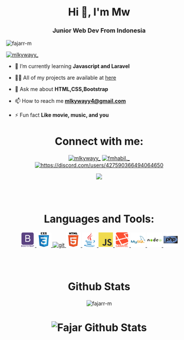 <h1 align="center">Hi 👋, I'm Mw</h1>
<h3 align="center">Junior Web Dev From Indonesia</h3>

<p align="left"> <img src="https://komarev.com/ghpvc/?username=fajarr-m&label=Profile%20views&color=brightgreen&style=flat-square" alt="fajarr-m" /> </p>

<p align="left"> <a href="https://twitter.com/mlkywayy_" target="blank"><img src="https://img.shields.io/twitter/follow/mlkywayy_?logo=twitter&style=for-the-badge" alt="mlkywayy_" /></a> </p>

- 🌱 I’m currently learning **Javascript and Laravel**

- 👨‍💻 All of my projects are available at [here](https://mlkywayy.github.io/)

- 💬 Ask me about **HTML,CSS,Bootstrap**

- 📫 How to reach me **mlkywayy4@gmail.com**

- ⚡ Fun fact **Like movie, music, and you**

<h1 align="center"><strong>Connect with me:</strong></h1>
<p align="center">
<a href="https://twitter.com/mlkywayy_" target="blank"><img align="center" src="https://raw.githubusercontent.com/rahuldkjain/github-profile-readme-generator/master/src/images/icons/Social/twitter.svg" alt="mlkywayy_" height="30" width="40" /></a>
<a href="https://instagram.com/fmhabil._" target="blank"><img align="center" src="https://raw.githubusercontent.com/rahuldkjain/github-profile-readme-generator/master/src/images/icons/Social/instagram.svg" alt="fmhabil._" height="30" width="40" /></a>
<a href="https://discord.gg/e8nKKEPkS2" target="blank"><img align="center" src="https://raw.githubusercontent.com/rahuldkjain/github-profile-readme-generator/master/src/images/icons/Social/discord.svg" alt="https://discord.com/users/427590366494064650" height="30" width="40" /></a>
  <br>
   <p align="center">
    <a href="https://discord.com/users/427590366494064650"><img src="https://discord.c99.nl/widget/theme-2/427590366494064650.png" /></a>
  </p>
</p>
<br>
<br>
<h1 align="center"><strong>Languages and Tools:</strong></h1>
<p align="center"> <a href="https://getbootstrap.com" target="_blank"> <img src="https://raw.githubusercontent.com/devicons/devicon/master/icons/bootstrap/bootstrap-plain-wordmark.svg" alt="bootstrap" width="40" height="40"/> </a> <a href="https://www.w3schools.com/css/" target="_blank"> <img src="https://raw.githubusercontent.com/devicons/devicon/master/icons/css3/css3-original-wordmark.svg" alt="css3" width="40" height="40"/> </a> <a href="https://git-scm.com/" target="_blank"> <img src="https://www.vectorlogo.zone/logos/git-scm/git-scm-icon.svg" alt="git" width="40" height="40"/> </a> <a href="https://www.w3.org/html/" target="_blank"> <img src="https://raw.githubusercontent.com/devicons/devicon/master/icons/html5/html5-original-wordmark.svg" alt="html5" width="40" height="40"/> </a> <a href="https://www.java.com" target="_blank"> <img src="https://raw.githubusercontent.com/devicons/devicon/master/icons/java/java-original.svg" alt="java" width="40" height="40"/> </a> <a href="https://developer.mozilla.org/en-US/docs/Web/JavaScript" target="_blank"> <img src="https://raw.githubusercontent.com/devicons/devicon/master/icons/javascript/javascript-original.svg" alt="javascript" width="40" height="40"/> </a> <a href="https://laravel.com/" target="_blank"> <img src="https://raw.githubusercontent.com/devicons/devicon/master/icons/laravel/laravel-plain-wordmark.svg" alt="laravel" width="40" height="40"/> </a> <a href="https://www.mysql.com/" target="_blank"> <img src="https://raw.githubusercontent.com/devicons/devicon/master/icons/mysql/mysql-original-wordmark.svg" alt="mysql" width="40" height="40"/> </a> <a href="https://nodejs.org" target="_blank"> <img src="https://raw.githubusercontent.com/devicons/devicon/master/icons/nodejs/nodejs-original-wordmark.svg" alt="nodejs" width="40" height="40"/> </a> <a href="https://www.php.net" target="_blank"> <img src="https://raw.githubusercontent.com/devicons/devicon/master/icons/php/php-original.svg" alt="php" width="40" height="40"/> </a> </p>
<br>
<br>
<h1 align="center"><strong>Github Stats</strong></h1>
<p align="center"><img align="center" src="https://github-readme-stats.vercel.app/api/top-langs?username=mlkywayy&show_icons=true&locale=en&layout=compact" alt="fajarr-m" /></p>
<h1 align="center">
  <img alt="Fajar Github Stats" src="https://github-readme-stats.vercel.app/api?username=mlkywayy&show_icons=true&theme=tokyonight" />
</h1>
